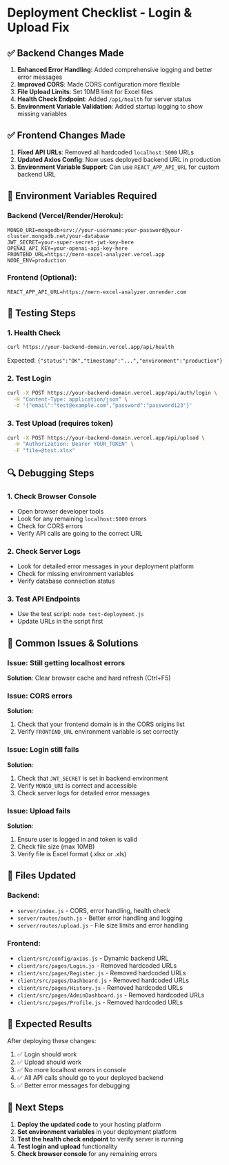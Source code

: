 # Deployment Checklist - Login & Upload Fix

## ✅ Backend Changes Made

1. **Enhanced Error Handling**: Added comprehensive logging and better error messages
2. **Improved CORS**: Made CORS configuration more flexible
3. **File Upload Limits**: Set 10MB limit for Excel files
4. **Health Check Endpoint**: Added `/api/health` for server status
5. **Environment Variable Validation**: Added startup logging to show missing variables

## ✅ Frontend Changes Made

1. **Fixed API URLs**: Removed all hardcoded `localhost:5000` URLs
2. **Updated Axios Config**: Now uses deployed backend URL in production
3. **Environment Variable Support**: Can use `REACT_APP_API_URL` for custom backend URL

## 🔧 Environment Variables Required

### Backend (Vercel/Render/Heroku):
```
MONGO_URI=mongodb+srv://your-username:your-password@your-cluster.mongodb.net/your-database
JWT_SECRET=your-super-secret-jwt-key-here
OPENAI_API_KEY=your-openai-api-key-here
FRONTEND_URL=https://mern-excel-analyzer.vercel.app
NODE_ENV=production
```

### Frontend (Optional):
```
REACT_APP_API_URL=https://mern-excel-analyzer.onrender.com
```

## 🧪 Testing Steps

### 1. Health Check
```bash
curl https://your-backend-domain.vercel.app/api/health
```
Expected: `{"status":"OK","timestamp":"...","environment":"production"}`

### 2. Test Login
```bash
curl -X POST https://your-backend-domain.vercel.app/api/auth/login \
  -H "Content-Type: application/json" \
  -d '{"email":"test@example.com","password":"password123"}'
```

### 3. Test Upload (requires token)
```bash
curl -X POST https://your-backend-domain.vercel.app/api/upload \
  -H "Authorization: Bearer YOUR_TOKEN" \
  -F "file=@test.xlsx"
```

## 🔍 Debugging Steps

### 1. Check Browser Console
- Open browser developer tools
- Look for any remaining `localhost:5000` errors
- Check for CORS errors
- Verify API calls are going to the correct URL

### 2. Check Server Logs
- Look for detailed error messages in your deployment platform
- Check for missing environment variables
- Verify database connection status

### 3. Test API Endpoints
- Use the test script: `node test-deployment.js`
- Update URLs in the script first

## 🚨 Common Issues & Solutions

### Issue: Still getting localhost errors
**Solution**: Clear browser cache and hard refresh (Ctrl+F5)

### Issue: CORS errors
**Solution**: 
1. Check that your frontend domain is in the CORS origins list
2. Verify `FRONTEND_URL` environment variable is set correctly

### Issue: Login still fails
**Solution**:
1. Check that `JWT_SECRET` is set in backend environment
2. Verify `MONGO_URI` is correct and accessible
3. Check server logs for detailed error messages

### Issue: Upload fails
**Solution**:
1. Ensure user is logged in and token is valid
2. Check file size (max 10MB)
3. Verify file is Excel format (.xlsx or .xls)

## 📝 Files Updated

### Backend:
- `server/index.js` - CORS, error handling, health check
- `server/routes/auth.js` - Better error handling and logging
- `server/routes/upload.js` - File size limits and error handling

### Frontend:
- `client/src/config/axios.js` - Dynamic backend URL
- `client/src/pages/Login.js` - Removed hardcoded URLs
- `client/src/pages/Register.js` - Removed hardcoded URLs
- `client/src/pages/Dashboard.js` - Removed hardcoded URLs
- `client/src/pages/History.js` - Removed hardcoded URLs
- `client/src/pages/AdminDashboard.js` - Removed hardcoded URLs
- `client/src/pages/Profile.js` - Removed hardcoded URLs

## 🎯 Expected Results

After deploying these changes:
1. ✅ Login should work
2. ✅ Upload should work
3. ✅ No more localhost errors in console
4. ✅ All API calls should go to your deployed backend
5. ✅ Better error messages for debugging

## 🔄 Next Steps

1. **Deploy the updated code** to your hosting platform
2. **Set environment variables** in your deployment platform
3. **Test the health check endpoint** to verify server is running
4. **Test login and upload** functionality
5. **Check browser console** for any remaining errors 